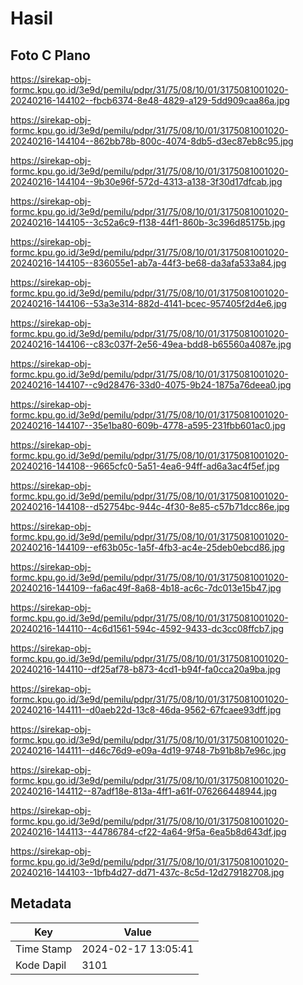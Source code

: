 # Hasil

## Foto C Plano

https://sirekap-obj-formc.kpu.go.id/3e9d/pemilu/pdpr/31/75/08/10/01/3175081001020-20240216-144102--fbcb6374-8e48-4829-a129-5dd909caa86a.jpg

https://sirekap-obj-formc.kpu.go.id/3e9d/pemilu/pdpr/31/75/08/10/01/3175081001020-20240216-144104--862bb78b-800c-4074-8db5-d3ec87eb8c95.jpg

https://sirekap-obj-formc.kpu.go.id/3e9d/pemilu/pdpr/31/75/08/10/01/3175081001020-20240216-144104--9b30e96f-572d-4313-a138-3f30d17dfcab.jpg

https://sirekap-obj-formc.kpu.go.id/3e9d/pemilu/pdpr/31/75/08/10/01/3175081001020-20240216-144105--3c52a6c9-f138-44f1-860b-3c396d85175b.jpg

https://sirekap-obj-formc.kpu.go.id/3e9d/pemilu/pdpr/31/75/08/10/01/3175081001020-20240216-144105--836055e1-ab7a-44f3-be68-da3afa533a84.jpg

https://sirekap-obj-formc.kpu.go.id/3e9d/pemilu/pdpr/31/75/08/10/01/3175081001020-20240216-144106--53a3e314-882d-4141-bcec-957405f2d4e6.jpg

https://sirekap-obj-formc.kpu.go.id/3e9d/pemilu/pdpr/31/75/08/10/01/3175081001020-20240216-144106--c83c037f-2e56-49ea-bdd8-b65560a4087e.jpg

https://sirekap-obj-formc.kpu.go.id/3e9d/pemilu/pdpr/31/75/08/10/01/3175081001020-20240216-144107--c9d28476-33d0-4075-9b24-1875a76deea0.jpg

https://sirekap-obj-formc.kpu.go.id/3e9d/pemilu/pdpr/31/75/08/10/01/3175081001020-20240216-144107--35e1ba80-609b-4778-a595-231fbb601ac0.jpg

https://sirekap-obj-formc.kpu.go.id/3e9d/pemilu/pdpr/31/75/08/10/01/3175081001020-20240216-144108--9665cfc0-5a51-4ea6-94ff-ad6a3ac4f5ef.jpg

https://sirekap-obj-formc.kpu.go.id/3e9d/pemilu/pdpr/31/75/08/10/01/3175081001020-20240216-144108--d52754bc-944c-4f30-8e85-c57b71dcc86e.jpg

https://sirekap-obj-formc.kpu.go.id/3e9d/pemilu/pdpr/31/75/08/10/01/3175081001020-20240216-144109--ef63b05c-1a5f-4fb3-ac4e-25deb0ebcd86.jpg

https://sirekap-obj-formc.kpu.go.id/3e9d/pemilu/pdpr/31/75/08/10/01/3175081001020-20240216-144109--fa6ac49f-8a68-4b18-ac6c-7dc013e15b47.jpg

https://sirekap-obj-formc.kpu.go.id/3e9d/pemilu/pdpr/31/75/08/10/01/3175081001020-20240216-144110--4c6d1561-594c-4592-9433-dc3cc08ffcb7.jpg

https://sirekap-obj-formc.kpu.go.id/3e9d/pemilu/pdpr/31/75/08/10/01/3175081001020-20240216-144110--df25af78-b873-4cd1-b94f-fa0cca20a9ba.jpg

https://sirekap-obj-formc.kpu.go.id/3e9d/pemilu/pdpr/31/75/08/10/01/3175081001020-20240216-144111--d0aeb22d-13c8-46da-9562-67fcaee93dff.jpg

https://sirekap-obj-formc.kpu.go.id/3e9d/pemilu/pdpr/31/75/08/10/01/3175081001020-20240216-144111--d46c76d9-e09a-4d19-9748-7b91b8b7e96c.jpg

https://sirekap-obj-formc.kpu.go.id/3e9d/pemilu/pdpr/31/75/08/10/01/3175081001020-20240216-144112--87adf18e-813a-4ff1-a61f-076266448944.jpg

https://sirekap-obj-formc.kpu.go.id/3e9d/pemilu/pdpr/31/75/08/10/01/3175081001020-20240216-144113--44786784-cf22-4a64-9f5a-6ea5b8d643df.jpg

https://sirekap-obj-formc.kpu.go.id/3e9d/pemilu/pdpr/31/75/08/10/01/3175081001020-20240216-144103--1bfb4d27-dd71-437c-8c5d-12d279182708.jpg


## Metadata

| Key        | Value               |
| ---------- | ------------------- |
| Time Stamp | 2024-02-17 13:05:41 |
| Kode Dapil | 3101                |



